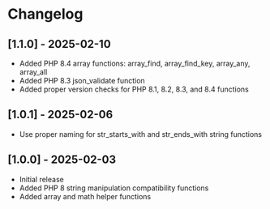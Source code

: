 # Changelog

## [1.1.0] - 2025-02-10
- Added PHP 8.4 array functions: array_find, array_find_key, array_any, array_all
- Added PHP 8.3 json_validate function
- Added proper version checks for PHP 8.1, 8.2, 8.3, and 8.4 functions

## [1.0.1] - 2025-02-06
- Use proper naming for str_starts_with and str_ends_with string functions

## [1.0.0] - 2025-02-03
- Initial release
- Added PHP 8 string manipulation compatibility functions
- Added array and math helper functions
